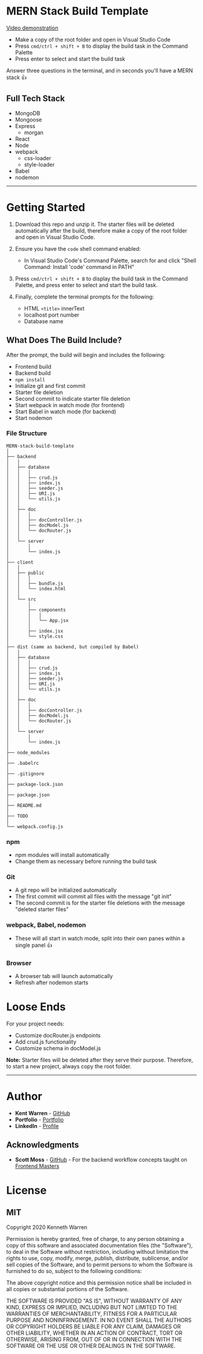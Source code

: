 # **MERN Stack Build Template**

[Video demonstration](https://youtu.be/5m8hULL9mSI)

* Make a copy of the root folder and open in Visual Studio Code
* Press `cmd/ctrl + shift + B` to display the build task in the Command Palette
* Press enter to select and start the build task

Answer three questions in the terminal, and in seconds you'll have a MERN stack 👍

## Full Tech Stack

* MongoDB
* Mongoose
* Express
  * morgan
* React
* Node
* webpack
  * css-loader
  * style-loader
* Babel
* nodemon

***

# **Getting Started**

1. Download this repo and unzip it. The starter files will be deleted automatically after the build, therefore make a copy of the root folder and open in Visual Studio Code.

2. Ensure you have the `code` shell command enabled:
    * In Visual Studio Code's Command Palette, search for and click "Shell Command: Install 'code' command in PATH"

3. Press `cmd/ctrl + shift + B` to display the build task in the Command Palette, and press enter to select and start the build task.

4. Finally, complete the terminal prompts for the following:
    * HTML `<title>` innerText
    * localhost port number
    * Database name

## What Does The Build Include?

After the prompt, the build will begin and includes the following:

* Frontend build
* Backend build
* `npm install`
* Initialize git and first commit
* Starter file deletion
* Second commit to indicate starter file deletion
* Start webpack in watch mode (for frontend)
* Start Babel in watch mode (for backend)
* Start nodemon

### File Structure

```
MERN-stack-build-template
│
├── backend
│   │
│   ├── database
│   │   │
│   │   ├── crud.js
│   │   ├── index.js
│   │   ├── seeder.js
│   │   ├── URI.js
│   │   └── utils.js
│   │
│   ├── doc
│   │   │
│   │   ├── docController.js
│   │   ├── docModel.js
│   │   └── docRouter.js
│   │
│   └── server
│       │
│       └── index.js
│
├── client
│   │
│   ├── public
│   │   │
│   │   ├── bundle.js
│   │   └── index.html
│   │
│   └── src
│       │
│       ├── components
│       │   │
│       │   └── App.jsx
│       │
│       ├── index.jsx
│       └── style.css
│
├── dist (same as backend, but compiled by Babel)
│   │
│   ├── database
│   │   │
│   │   ├── crud.js
│   │   ├── index.js
│   │   ├── seeder.js
│   │   ├── URI.js
│   │   └── utils.js
│   │
│   ├── doc
│   │   │
│   │   ├── docController.js
│   │   ├── docModel.js
│   │   └── docRouter.js
│   │
│   └── server
│       │
│       └── index.js
│
├── node_modules
│
├── .babelrc
│
├── .gitignore
│
├── package-lock.json
│
├── package.json
│
├── README.md
│
├── TODO
│
└── webpack.config.js
```

### npm
* npm modules will install automatically
* Change them as necessary before running the build task

### Git
* A git repo will be initialized automatically
* The first commit will commit all files with the message "git init"
* The second commit is for the starter file deletions with the message "deleted starter files"

### webpack, Babel, nodemon
* These will all start in watch mode, split into their own panes within a single panel 👍

### Browser
* A browser tab will launch automatically
* Refresh after nodemon starts

# **Loose Ends**
For your project needs:
  * Customize docRouter.js endpoints
  * Add crud.js functionality
  * Customize schema in docModel.js

**Note:** Starter files will be deleted after they serve their purpose. Therefore, to start a new project, always copy the root folder.

***

# **Author**

* **Kent Warren** - [GitHub](https://github.com/WarrenMfg)
* **Portfolio** - [Portfolio](https://kent-warren.bss.design/)
* **LinkedIn** - [Profile](https://www.linkedin.com/in/theartofwarren/)

## Acknowledgments
* **Scott Moss** - [GitHub](https://github.com/Hendrixer) - For the backend workflow concepts taught on [Frontend Masters](https://frontendmasters.com/)

# **License**

## MIT
Copyright 2020 Kenneth Warren

Permission is hereby granted, free of charge, to any person obtaining a copy of this software and associated documentation files (the "Software"), to deal in the Software without restriction, including without limitation the rights to use, copy, modify, merge, publish, distribute, sublicense, and/or sell copies of the Software, and to permit persons to whom the Software is furnished to do so, subject to the following conditions:

The above copyright notice and this permission notice shall be included in all copies or substantial portions of the Software.

THE SOFTWARE IS PROVIDED "AS IS", WITHOUT WARRANTY OF ANY KIND, EXPRESS OR IMPLIED, INCLUDING BUT NOT LIMITED TO THE WARRANTIES OF MERCHANTABILITY, FITNESS FOR A PARTICULAR PURPOSE AND NONINFRINGEMENT. IN NO EVENT SHALL THE AUTHORS OR COPYRIGHT HOLDERS BE LIABLE FOR ANY CLAIM, DAMAGES OR OTHER LIABILITY, WHETHER IN AN ACTION OF CONTRACT, TORT OR OTHERWISE, ARISING FROM, OUT OF OR IN CONNECTION WITH THE SOFTWARE OR THE USE OR OTHER DEALINGS IN THE SOFTWARE.

